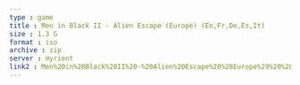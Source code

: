 ```yaml
---
type : game
title : Men in Black II - Alien Escape (Europe) (En,Fr,De,Es,It)
size : 1.3 G
format : iso
archive : zip
server : myrient
link2 : Men%20in%20Black%20II%20-%20Alien%20Escape%20%28Europe%29%20%28En%2CFr%2CDe%2CEs%2CIt%29
---
```


